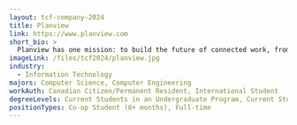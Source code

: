 ```yaml
---
layout: tcf-company-2024
title: Planview
link: https://www.planview.com
short_bio: >
  Planview has one mission: to build the future of connected work, from ideas to impact. Planview helps organizations accelerate the achievement of what matters most, supporting our customers from need to speed, from passion to progress, and from overhead to optimization. Our connected platform of solutions underpins the business and digital transformations of more than 4,500 customers globally, including 59 of the Fortune 100. Planview empowers enterprises to improve time-to-market and predictability, increase efficiency to unlock capacity, and ensure their most strategic initiatives deliver the desired business outcomes.
imageLink: /files/tcf2024/planview.jpg
industry:
  - Information Technology
majors: Computer Science, Computer Engineering
workAuth: Canadian Citizen/Permanent Resident, International Student
degreeLevels: Current Students in an Undergraduate Program, Current Students in a Masters Program, Current Students in a Phd Program, Graduated with an Undergraduate Degree, Graduated with a Graduate Degree (Masters or Phd)
positionTypes: Co-op Student (8+ months), Full-time
---
```

